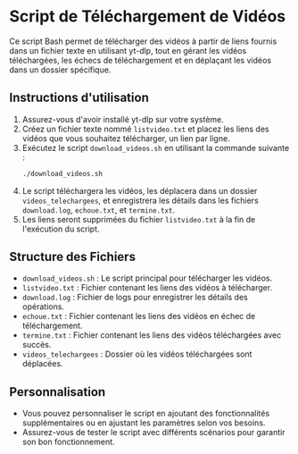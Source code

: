 # Script de Téléchargement de Vidéos

Ce script Bash permet de télécharger des vidéos à partir de liens fournis dans un fichier texte en utilisant yt-dlp, tout en gérant les vidéos téléchargées, les échecs de téléchargement et en déplaçant les vidéos dans un dossier spécifique.

## Instructions d'utilisation

1. Assurez-vous d'avoir installé yt-dlp sur votre système.
2. Créez un fichier texte nommé `listvideo.txt` et placez les liens des vidéos que vous souhaitez télécharger, un lien par ligne.
3. Exécutez le script `download_videos.sh` en utilisant la commande suivante :
   ```bash
   ./download_videos.sh
   ```
4. Le script téléchargera les vidéos, les déplacera dans un dossier `videos_telechargees`, et enregistrera les détails dans les fichiers `download.log`, `echoue.txt`, et `termine.txt`.
5. Les liens seront supprimées du fichier `listvideo.txt` à la fin de l'exécution du script.

## Structure des Fichiers

- `download_videos.sh` : Le script principal pour télécharger les vidéos.
- `listvideo.txt` : Fichier contenant les liens des vidéos à télécharger.
- `download.log` : Fichier de logs pour enregistrer les détails des opérations.
- `echoue.txt` : Fichier contenant les liens des vidéos en échec de téléchargement.
- `termine.txt` : Fichier contenant les liens des vidéos téléchargées avec succès.
- `videos_telechargees` : Dossier où les vidéos téléchargées sont déplacées.

## Personnalisation

- Vous pouvez personnaliser le script en ajoutant des fonctionnalités supplémentaires ou en ajustant les paramètres selon vos besoins.
- Assurez-vous de tester le script avec différents scénarios pour garantir son bon fonctionnement.
